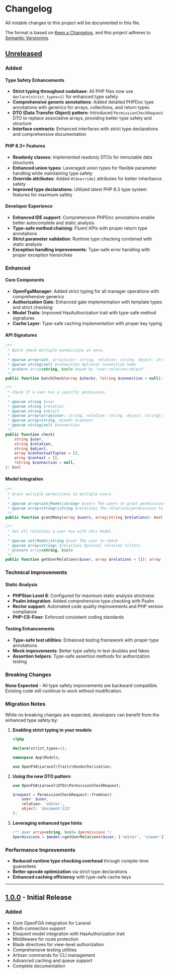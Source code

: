 # Changelog

All notable changes to this project will be documented in this file.

The format is based on [Keep a Changelog](https://keepachangelog.com/en/1.0.0/),
and this project adheres to [Semantic Versioning](https://semver.org/spec/v2.0.0.html).

## [Unreleased]

### Added

#### Type Safety Enhancements
- **Strict typing throughout codebase**: All PHP files now use `declare(strict_types=1)` for enhanced type safety
- **Comprehensive generic annotations**: Added detailed PHPDoc type annotations with generics for arrays, collections, and return types
- **DTO (Data Transfer Object) pattern**: Introduced `PermissionCheckRequest` DTO to replace associative arrays, providing better type safety and structure
- **Interface contracts**: Enhanced interfaces with strict type declarations and comprehensive documentation

#### PHP 8.3+ Features
- **Readonly classes**: Implemented readonly DTOs for immutable data structures
- **Enhanced union types**: Leveraged union types for flexible parameter handling while maintaining type safety
- **Override attributes**: Added `#[Override]` attributes for better inheritance safety
- **Improved type declarations**: Utilized latest PHP 8.3 type system features for maximum safety

#### Developer Experience
- **Enhanced IDE support**: Comprehensive PHPDoc annotations enable better autocomplete and static analysis
- **Type-safe method chaining**: Fluent APIs with proper return type annotations
- **Strict parameter validation**: Runtime type checking combined with static analysis
- **Exception handling improvements**: Type-safe error handling with proper exception hierarchies

### Enhanced

#### Core Components
- **OpenFgaManager**: Added strict typing for all manager operations with comprehensive generics
- **Authorization Gate**: Enhanced gate implementation with template types and strict checking
- **Model Traits**: Improved HasAuthorization trait with type-safe method signatures
- **Cache Layer**: Type-safe caching implementation with proper key typing

#### API Signatures
```php
/**
 * Batch check multiple permissions at once.
 *
 * @param array<int, array{user: string, relation: string, object: string}> $checks
 * @param string|null $connection Optional connection name
 * @return array<string, bool> Keyed by "user:relation:object"
 */
public function batchCheck(array $checks, ?string $connection = null): array

/**
 * Check if a user has a specific permission.
 *
 * @param string $user
 * @param string $relation  
 * @param string $object
 * @param array<array{user: string, relation: string, object: string}|TupleKey> $contextualTuples
 * @param array<string, mixed> $context
 * @param string|null $connection
 */
public function check(
    string $user,
    string $relation, 
    string $object,
    array $contextualTuples = [],
    array $context = [],
    ?string $connection = null,
): bool
```

#### Model Integration
```php
/**
 * Grant multiple permissions to multiple users.
 *
 * @param array<int|Model|string> $users The users to grant permissions to
 * @param array<string>|string $relations The relations/permissions to grant
 */
public function grantMany(array $users, array|string $relations): bool

/**
 * Get all relations a user has with this model.
 *
 * @param int|Model|string $user The user to check
 * @param array<string> $relations Optional relation filters
 * @return array<string, bool>
 */
public function getUserRelations($user, array $relations = []): array
```

### Technical Improvements

#### Static Analysis
- **PHPStan Level 8**: Configured for maximum static analysis strictness
- **Psalm integration**: Added comprehensive type checking with Psalm
- **Rector support**: Automated code quality improvements and PHP version compliance
- **PHP-CS-Fixer**: Enforced consistent coding standards

#### Testing Enhancements
- **Type-safe test utilities**: Enhanced testing framework with proper type annotations
- **Mock improvements**: Better type safety in test doubles and fakes
- **Assertion helpers**: Type-safe assertion methods for authorization testing

### Breaking Changes

**None Expected** - All type safety improvements are backward compatible. Existing code will continue to work without modification.

### Migration Notes

While no breaking changes are expected, developers can benefit from the enhanced type safety by:

1. **Enabling strict typing in your models**:
   ```php
   <?php
   
   declare(strict_types=1);
   
   namespace App\Models;
   
   use OpenFGA\Laravel\Traits\HasAuthorization;
   ```

2. **Using the new DTO pattern**:
   ```php
   use OpenFGA\Laravel\DTOs\PermissionCheckRequest;
   
   $request = PermissionCheckRequest::fromUser(
       user: $user,
       relation: 'editor', 
       object: 'document:123'
   );
   ```

3. **Leveraging enhanced type hints**:
   ```php
   /** @var array<string, bool> $permissions */
   $permissions = $model->getUserRelations($user, ['editor', 'viewer']);
   ```

### Performance Improvements

- **Reduced runtime type checking overhead** through compile-time guarantees
- **Better opcode optimization** via strict type declarations  
- **Enhanced caching efficiency** with type-safe cache keys

---

## [1.0.0] - Initial Release

### Added
- Core OpenFGA integration for Laravel
- Multi-connection support
- Eloquent model integration with HasAuthorization trait
- Middleware for route protection
- Blade directives for view-level authorization
- Comprehensive testing utilities
- Artisan commands for CLI management
- Advanced caching and queue support
- Complete documentation

[Unreleased]: https://github.com/evansims/openfga-laravel/compare/v1.0.0...HEAD
[1.0.0]: https://github.com/evansims/openfga-laravel/releases/tag/v1.0.0
